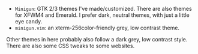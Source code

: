 * `Minigun`: GTK 2/3 themes I've made/customized. There are also themes for XFWM4 and Emerald. I prefer dark, neutral themes, with just a little eye candy.
* `minigun.vim`: an xterm-256color-friendly grey, low contrast theme.

Other themes in here probably also follow a dark grey, low contrast style. There are also some CSS tweaks to some websites.
